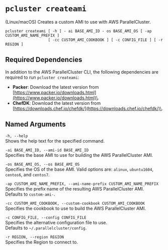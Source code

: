 # `pcluster createami`<a name="pcluster.createami"></a>

\(Linux/macOS\) Creates a custom AMI to use with AWS ParallelCluster\.

```
pcluster createami [ -h ] - ai BASE_AMI_ID - os BASE_AMI_OS [ -ap CUSTOM_AMI_NAME_PREFIX ]
                   [ -cc CUSTOM_AMI_COOKBOOK ] [ -c CONFIG_FILE ] [ -r REGION ]
```

## Required Dependencies<a name="pcluster.createami.required-dependencies"></a>

In addition to the AWS ParallelCluster CLI, the following dependencies are required to run `pcluster createami`:
+ **Packer**: Download the latest version from [https://www.packer.io/downloads.html](https://www.packer.io/downloads.html)\.
+ **ChefDK**: Download the latest version from [https://downloads.chef.io/chefdk/](https://downloads.chef.io/chefdk/)\.

## Named Arguments<a name="pcluster.createami.namedarg"></a>

`-h, --help`  
Shows the help text for the specified command\.

`-ai BASE_AMI_ID, --ami-id BASE_AMI_ID`  
Specifies the base AMI to use for building the AWS ParallelCluster AMI\.

`-os BASE_AMI_OS, --os BASE_AMI_OS`  
Specifies the OS of the base AMI\. Valid options are: `alinux`, `ubuntu1604`, `centos6`, and `centos7`\.

`-ap CUSTOM_AMI_NAME_PREFIX, --ami-name-prefix CUSTOM_AMI_NAME_PREFIX`  
Specifies the prefix name of the resulting AWS ParallelCluster AMI\.  
Defaults to `custom-ami-`\.

`-cc CUSTOM_AMI_COOKBOOK, --custom-cookbook CUSTOM_AMI_COOKBOOK`  
Specifies the cookbook to use to build the AWS ParallelCluster AMI\.

`-c CONFIG_FILE, --config CONFIG_FILE`  
Specifies the alternative configuration file to use\.  
Defaults to `~/.parallelcluster/config`\.

`-r REGION, --region REGION`  
Specifies the Region to connect to\.